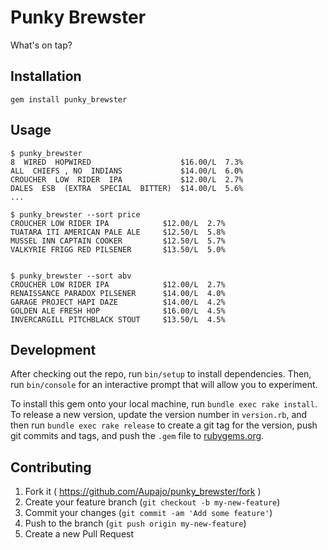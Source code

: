 # Punky Brewster

What's on tap?

## Installation

    gem install punky_brewster

## Usage

    $ punky_brewster
    8  WIRED  HOPWIRED                    $16.00/L  7.3%
    ALL  CHIEFS , NO  INDIANS             $14.00/L  6.0%
    CROUCHER  LOW  RIDER  IPA             $12.00/L  2.7%
    DALES  ESB  (EXTRA  SPECIAL  BITTER)  $14.00/L  5.6%
    ...

    $ punky_brewster --sort price
    CROUCHER LOW RIDER IPA            $12.00/L  2.7%
    TUATARA ITI AMERICAN PALE ALE     $12.50/L  5.8%
    MUSSEL INN CAPTAIN COOKER         $12.50/L  5.7%
    VALKYRIE FRIGG RED PILSENER       $13.50/L  5.0%


    $ punky_brewster --sort abv
    CROUCHER LOW RIDER IPA            $12.00/L  2.7%
    RENAISSANCE PARADOX PILSENER      $14.00/L  4.0%
    GARAGE PROJECT HAPI DAZE          $14.00/L  4.2%
    GOLDEN ALE FRESH HOP              $16.00/L  4.5%
    INVERCARGILL PITCHBLACK STOUT     $13.50/L  4.5%

## Development

After checking out the repo, run `bin/setup` to install dependencies. Then, run `bin/console` for an interactive prompt that will allow you to experiment.

To install this gem onto your local machine, run `bundle exec rake install`. To release a new version, update the version number in `version.rb`, and then run `bundle exec rake release` to create a git tag for the version, push git commits and tags, and push the `.gem` file to [rubygems.org](https://rubygems.org).

## Contributing

1. Fork it ( https://github.com/Aupajo/punky_brewster/fork )
2. Create your feature branch (`git checkout -b my-new-feature`)
3. Commit your changes (`git commit -am 'Add some feature'`)
4. Push to the branch (`git push origin my-new-feature`)
5. Create a new Pull Request
